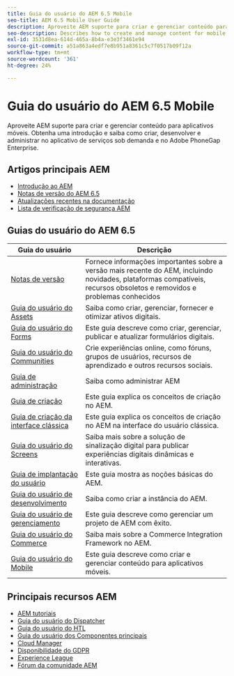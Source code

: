 ```yaml
---
title: Guia do usuário do AEM 6.5 Mobile
seo-title: AEM 6.5 Mobile User Guide
description: Aproveite AEM suporte para criar e gerenciar conteúdo para aplicativos móveis. Obtenha uma introdução e saiba como criar, desenvolver e administrar no aplicativo de serviços sob demanda e no Adobe PhoneGap Enterprise.
seo-description: Describes how to create and manage content for mobile applications.
exl-id: 3531d8ea-614d-465a-8b4a-e3e3f3461e94
source-git-commit: a51a863a4edf7e8b951a8361c5c7f0517b09f12a
workflow-type: tm+mt
source-wordcount: '361'
ht-degree: 24%

---
```


# Guia do usuário do AEM 6.5 Mobile

Aproveite AEM suporte para criar e gerenciar conteúdo para aplicativos móveis. Obtenha uma introdução e saiba como criar, desenvolver e administrar no aplicativo de serviços sob demanda e no Adobe PhoneGap Enterprise.

## Artigos principais AEM

* [Introdução ao AEM](https://experienceleague.adobe.com/docs/experience-manager-65.html?lang=pt-BR)
* [Notas de versão do AEM 6.5](/help/release-notes/home.md)
* [Atualizações recentes na documentação](https://helpx.adobe.com/experience-manager/documentation-updates.html)
* [Lista de verificação de segurança AEM](/help/sites-administering/security-checklist.md)

## Guias do usuário do AEM 6.5

| Guia do usuário | Descrição |
|--- |---|
| [Notas de versão](/help/release-notes/home.md) | Fornece informações importantes sobre a versão mais recente do AEM, incluindo novidades, plataformas compatíveis, recursos obsoletos e removidos e problemas conhecidos |
| [Guia do usuário do Assets](/help/assets/home.md) | Saiba como criar, gerenciar, fornecer e otimizar ativos digitais. |
| [Guia do usuário do Forms](/help/forms/home.md) | Este guia descreve como criar, gerenciar, publicar e atualizar formulários digitais. |
| [Guia do usuário do Communities](/help/communities/home.md) | Crie experiências online, como fóruns, grupos de usuários, recursos de aprendizado e outros recursos sociais. |
| [Guia de administração](/help/sites-administering/home.md) | Saiba como administrar AEM |
| [Guia de criação](/help/sites-authoring/home.md) | Este guia explica os conceitos de criação no AEM. |
| [Guia de criação da interface clássica](/help/sites-classic-ui-authoring/home.md) | Este guia explica os conceitos de criação no AEM na interface do usuário clássica. |
| [Guia do usuário do Screens](https://experienceleague.adobe.com/docs/experience-manager-screens/user-guide/aem-screens-introduction.html?lang=pt-BR) | Saiba mais sobre a solução de sinalização digital para publicar experiências digitais dinâmicas e interativas. |
| [Guia de implantação do usuário](/help/sites-deploying/home.md) | Este guia mostra as noções básicas do AEM. |
| [Guia do usuário de desenvolvimento](/help/sites-developing/home.md) | Saiba como criar a instância do AEM. |
| [Guia do usuário de gerenciamento](/help/managing/home.md) | Este guia descreve como gerenciar um projeto de AEM com êxito. |
| [Guia do usuário do Commerce](/help/commerce/home.md) | Saiba mais sobre a Commerce Integration Framework no AEM. |
| [Guia do usuário do Mobile](/help/mobile/home.md) | Este guia descreve como criar e gerenciar conteúdo para aplicativos móveis. |

## Principais recursos AEM

* [AEM tutoriais](https://helpx.adobe.com/experience-manager/kt/index/aem-6-4-videos.html)
* [Guia do usuário do Dispatcher](https://experienceleague.adobe.com/docs/experience-manager-dispatcher/using/dispatcher.html?lang=pt-BR)
* [Guia do usuário do HTL](https://experienceleague.adobe.com/docs/experience-manager-htl/content/overview.html)
* [Guia do usuário dos Componentes principais](https://experienceleague.adobe.com/docs/experience-manager-core-components/using/introduction.html?lang=pt-BR)
* [Cloud Manager](https://experienceleague.adobe.com/docs/experience-manager-cloud-manager/content/introduction.html)
* [Disponibilidade do GDPR](/help/managing/data-protection-and-privacy.md)
* [Experience League](https://experienceleague.adobe.com/?promoid=K42KVXHD&amp;mv=other&amp;lang=pt-BR#home)
* [Fórum da comunidade AEM](https://experienceleaguecommunities.adobe.com/t5/adobe-experience-manager/ct-p/adobe-experience-manager-community?profile.language=pt)
